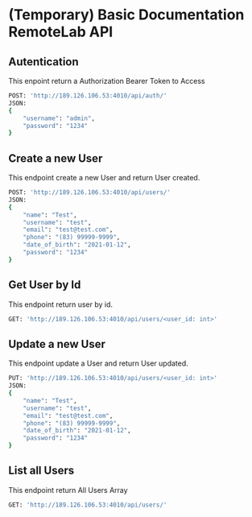 
# (Temporary) Basic Documentation RemoteLab API


## Autentication

This enpoint return a Authorization Bearer Token to Access

```sh
POST: 'http://189.126.106.53:4010/api/auth/'
JSON:
{
	"username": "admin",
    "password": "1234"
}
```

## Create a new User

This endpoint create a new User and return User created.

```sh
POST: 'http://189.126.106.53:4010/api/users/'
JSON:
{
    "name": "Test",
    "username": "test",
    "email": "test@test.com",
    "phone": "(83) 99999-9999",
    "date_of_birth": "2021-01-12",
    "password": "1234"
}

```

## Get User by Id

This endpoint return user by id.

```sh
GET: 'http://189.126.106.53:4010/api/users/<user_id: int>'

```

## Update a new User

This endpoint update a User and return User updated.

```sh
PUT: 'http://189.126.106.53:4010/api/users/<user_id: int>'
JSON:
{
    "name": "Test",
    "username": "test",
    "email": "test@test.com",
    "phone": "(83) 99999-9999",
    "date_of_birth": "2021-01-12",
    "password": "1234"
}

```

## List all Users

This endpoint return All Users Array

```sh
GET: 'http://189.126.106.53:4010/api/users/'

```